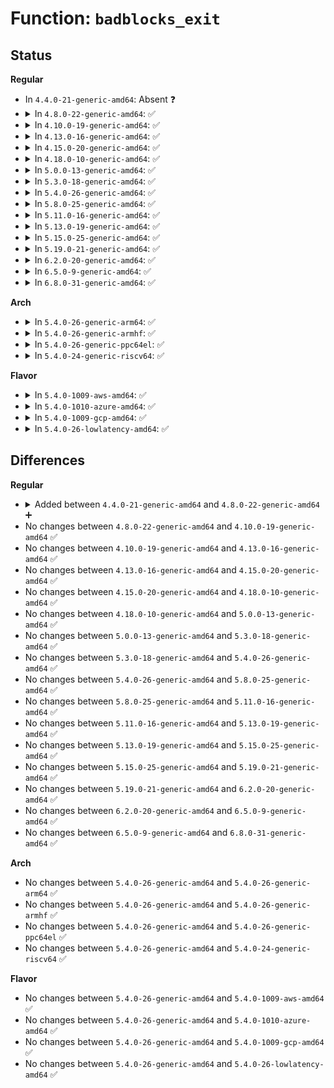 # Function: <code>badblocks_exit</code>

## Status
<b>Regular</b>
<ul>
<li>
In <code>4.4.0-21-generic-amd64</code>: Absent ❓
</li>
<li>
<details>
<summary>In <code>4.8.0-22-generic-amd64</code>: ✅</summary>

```c
void badblocks_exit(struct badblocks * bb)
```

```json
{
  "name": "badblocks_exit",
  "collision_type": "Unique Global",
  "inline_type": "No",
  "funcs": [
    {
      "addr": 18446744071583117616,
      "name": "badblocks_exit",
      "external": true,
      "loc": "block/badblocks.c:575",
      "file": "block/badblocks.c",
      "inline": "seen, unknown",
      "caller_inline": [],
      "caller_func": [
        "drivers/nvdimm/claim.c:devm_nsio_disable",
        "drivers/md/md.c:md_rdev_clear"
      ]
    }
  ],
  "symbols": [
    {
      "addr": 18446744071583117616,
      "name": "badblocks_exit",
      "section": ".text",
      "bind": "STB_GLOBAL",
      "size": 58
    }
  ]
}
```
</details>
</li>
<li>
<details>
<summary>In <code>4.10.0-19-generic-amd64</code>: ✅</summary>

```c
void badblocks_exit(struct badblocks * bb)
```

```json
{
  "name": "badblocks_exit",
  "collision_type": "Unique Global",
  "inline_type": "No",
  "funcs": [
    {
      "addr": 18446744071583229536,
      "name": "badblocks_exit",
      "external": true,
      "loc": "block/badblocks.c:600",
      "file": "block/badblocks.c",
      "inline": "seen, unknown",
      "caller_inline": [],
      "caller_func": [
        "drivers/nvdimm/claim.c:devm_nsio_disable",
        "drivers/md/md.c:md_rdev_clear"
      ]
    }
  ],
  "symbols": [
    {
      "addr": 18446744071583229536,
      "name": "badblocks_exit",
      "section": ".text",
      "bind": "STB_GLOBAL",
      "size": 58
    }
  ]
}
```
</details>
</li>
<li>
<details>
<summary>In <code>4.13.0-16-generic-amd64</code>: ✅</summary>

```c
void badblocks_exit(struct badblocks * bb)
```

```json
{
  "name": "badblocks_exit",
  "collision_type": "Unique Global",
  "inline_type": "No",
  "funcs": [
    {
      "addr": 18446744071583283568,
      "name": "badblocks_exit",
      "external": true,
      "loc": "block/badblocks.c:601",
      "file": "block/badblocks.c",
      "inline": "seen, unknown",
      "caller_inline": [],
      "caller_func": [
        "drivers/nvdimm/claim.c:devm_nsio_disable",
        "drivers/md/md.c:md_rdev_clear"
      ]
    }
  ],
  "symbols": [
    {
      "addr": 18446744071583283568,
      "name": "badblocks_exit",
      "section": ".text",
      "bind": "STB_GLOBAL",
      "size": 67
    }
  ]
}
```
</details>
</li>
<li>
<details>
<summary>In <code>4.15.0-20-generic-amd64</code>: ✅</summary>

```c
void badblocks_exit(struct badblocks * bb)
```

```json
{
  "name": "badblocks_exit",
  "collision_type": "Unique Global",
  "inline_type": "No",
  "funcs": [
    {
      "addr": 18446744071583463808,
      "name": "badblocks_exit",
      "external": true,
      "loc": "block/badblocks.c:601",
      "file": "block/badblocks.c",
      "inline": "seen, unknown",
      "caller_inline": [],
      "caller_func": [
        "drivers/nvdimm/claim.c:devm_nsio_disable",
        "drivers/md/md.c:md_rdev_clear"
      ]
    }
  ],
  "symbols": [
    {
      "addr": 18446744071583463808,
      "name": "badblocks_exit",
      "section": ".text",
      "bind": "STB_GLOBAL",
      "size": 67
    }
  ]
}
```
</details>
</li>
<li>
<details>
<summary>In <code>4.18.0-10-generic-amd64</code>: ✅</summary>

```c
void badblocks_exit(struct badblocks * bb)
```

```json
{
  "name": "badblocks_exit",
  "collision_type": "Unique Global",
  "inline_type": "No",
  "funcs": [
    {
      "addr": 18446744071583676400,
      "name": "badblocks_exit",
      "external": true,
      "loc": "block/badblocks.c:601",
      "file": "block/badblocks.c",
      "inline": "seen, unknown",
      "caller_inline": [],
      "caller_func": [
        "drivers/nvdimm/claim.c:devm_nsio_disable",
        "drivers/md/md.c:md_rdev_clear"
      ]
    }
  ],
  "symbols": [
    {
      "addr": 18446744071583676400,
      "name": "badblocks_exit",
      "section": ".text",
      "bind": "STB_GLOBAL",
      "size": 66
    }
  ]
}
```
</details>
</li>
<li>
<details>
<summary>In <code>5.0.0-13-generic-amd64</code>: ✅</summary>

```c
void badblocks_exit(struct badblocks * bb)
```

```json
{
  "name": "badblocks_exit",
  "collision_type": "Unique Global",
  "inline_type": "No",
  "funcs": [
    {
      "addr": 18446744071583783680,
      "name": "badblocks_exit",
      "external": true,
      "loc": "block/badblocks.c:601",
      "file": "block/badblocks.c",
      "inline": "seen, unknown",
      "caller_inline": [],
      "caller_func": [
        "drivers/nvdimm/claim.c:devm_nsio_disable",
        "drivers/md/md.c:md_rdev_clear"
      ]
    }
  ],
  "symbols": [
    {
      "addr": 18446744071583783680,
      "name": "badblocks_exit",
      "section": ".text",
      "bind": "STB_GLOBAL",
      "size": 66
    }
  ]
}
```
</details>
</li>
<li>
<details>
<summary>In <code>5.3.0-18-generic-amd64</code>: ✅</summary>

```c
void badblocks_exit(struct badblocks * bb)
```

```json
{
  "name": "badblocks_exit",
  "collision_type": "Unique Global",
  "inline_type": "No",
  "funcs": [
    {
      "addr": 18446744071583973456,
      "name": "badblocks_exit",
      "external": true,
      "loc": "block/badblocks.c:593",
      "file": "block/badblocks.c",
      "inline": "seen, unknown",
      "caller_inline": [],
      "caller_func": [
        "drivers/nvdimm/claim.c:devm_nsio_disable",
        "drivers/md/md.c:md_rdev_clear"
      ]
    }
  ],
  "symbols": [
    {
      "addr": 18446744071583973456,
      "name": "badblocks_exit",
      "section": ".text",
      "bind": "STB_GLOBAL",
      "size": 66
    }
  ]
}
```
</details>
</li>
<li>
<details>
<summary>In <code>5.4.0-26-generic-amd64</code>: ✅</summary>

```c
void badblocks_exit(struct badblocks * bb)
```

```json
{
  "name": "badblocks_exit",
  "collision_type": "Unique Global",
  "inline_type": "No",
  "funcs": [
    {
      "addr": 18446744071584076816,
      "name": "badblocks_exit",
      "external": true,
      "loc": "block/badblocks.c:593",
      "file": "block/badblocks.c",
      "inline": "seen, unknown",
      "caller_inline": [],
      "caller_func": [
        "drivers/nvdimm/claim.c:devm_nsio_disable",
        "drivers/md/md.c:md_rdev_clear"
      ]
    }
  ],
  "symbols": [
    {
      "addr": 18446744071584076816,
      "name": "badblocks_exit",
      "section": ".text",
      "bind": "STB_GLOBAL",
      "size": 66
    }
  ]
}
```
</details>
</li>
<li>
<details>
<summary>In <code>5.8.0-25-generic-amd64</code>: ✅</summary>

```c
void badblocks_exit(struct badblocks * bb)
```

```json
{
  "name": "badblocks_exit",
  "collision_type": "Unique Global",
  "inline_type": "No",
  "funcs": [
    {
      "addr": 18446744071584467056,
      "name": "badblocks_exit",
      "external": true,
      "loc": "block/badblocks.c:593",
      "file": "block/badblocks.c",
      "inline": "seen, unknown",
      "caller_inline": [],
      "caller_func": [
        "drivers/nvdimm/claim.c:devm_nsio_disable",
        "drivers/md/md.c:md_import_device",
        "drivers/md/md.c:export_rdev"
      ]
    }
  ],
  "symbols": [
    {
      "addr": 18446744071584467056,
      "name": "badblocks_exit",
      "section": ".text",
      "bind": "STB_GLOBAL",
      "size": 72
    }
  ]
}
```
</details>
</li>
<li>
<details>
<summary>In <code>5.11.0-16-generic-amd64</code>: ✅</summary>

```c
void badblocks_exit(struct badblocks * bb)
```

```json
{
  "name": "badblocks_exit",
  "collision_type": "Unique Global",
  "inline_type": "No",
  "funcs": [
    {
      "addr": 18446744071584582080,
      "name": "badblocks_exit",
      "external": true,
      "loc": "block/badblocks.c:593",
      "file": "block/badblocks.c",
      "inline": "seen, unknown",
      "caller_inline": [],
      "caller_func": [
        "drivers/nvdimm/claim.c:devm_nsio_disable",
        "drivers/md/md.c:md_import_device",
        "drivers/md/md.c:export_rdev"
      ]
    }
  ],
  "symbols": [
    {
      "addr": 18446744071584582080,
      "name": "badblocks_exit",
      "section": ".text",
      "bind": "STB_GLOBAL",
      "size": 72
    }
  ]
}
```
</details>
</li>
<li>
<details>
<summary>In <code>5.13.0-19-generic-amd64</code>: ✅</summary>

```c
void badblocks_exit(struct badblocks * bb)
```

```json
{
  "name": "badblocks_exit",
  "collision_type": "Unique Global",
  "inline_type": "No",
  "funcs": [
    {
      "addr": 18446744071584614160,
      "name": "badblocks_exit",
      "external": true,
      "loc": "block/badblocks.c:593",
      "file": "block/badblocks.c",
      "inline": "seen, unknown",
      "caller_inline": [],
      "caller_func": [
        "drivers/nvdimm/claim.c:devm_nsio_disable",
        "drivers/md/md.c:md_import_device",
        "drivers/md/md.c:export_rdev"
      ]
    }
  ],
  "symbols": [
    {
      "addr": 18446744071584614160,
      "name": "badblocks_exit",
      "section": ".text",
      "bind": "STB_GLOBAL",
      "size": 72
    }
  ]
}
```
</details>
</li>
<li>
<details>
<summary>In <code>5.15.0-25-generic-amd64</code>: ✅</summary>

```c
void badblocks_exit(struct badblocks * bb)
```

```json
{
  "name": "badblocks_exit",
  "collision_type": "Unique Global",
  "inline_type": "No",
  "funcs": [
    {
      "addr": 18446744071585028656,
      "name": "badblocks_exit",
      "external": true,
      "loc": "block/badblocks.c:593",
      "file": "block/badblocks.c",
      "inline": "seen, unknown",
      "caller_inline": [],
      "caller_func": [
        "drivers/nvdimm/claim.c:devm_nsio_disable",
        "drivers/md/md.c:md_import_device",
        "drivers/md/md.c:export_rdev"
      ]
    }
  ],
  "symbols": [
    {
      "addr": 18446744071585028656,
      "name": "badblocks_exit",
      "section": ".text",
      "bind": "STB_GLOBAL",
      "size": 72
    }
  ]
}
```
</details>
</li>
<li>
<details>
<summary>In <code>5.19.0-21-generic-amd64</code>: ✅</summary>

```c
void badblocks_exit(struct badblocks * bb)
```

```json
{
  "name": "badblocks_exit",
  "collision_type": "Unique Global",
  "inline_type": "No",
  "funcs": [
    {
      "addr": 18446744071585745744,
      "name": "badblocks_exit",
      "external": true,
      "loc": "block/badblocks.c:591",
      "file": "block/badblocks.c",
      "inline": "seen, unknown",
      "caller_inline": [],
      "caller_func": [
        "drivers/nvdimm/claim.c:devm_nsio_disable",
        "drivers/md/md.c:export_rdev"
      ]
    }
  ],
  "symbols": [
    {
      "addr": 18446744071585745744,
      "name": "badblocks_exit",
      "section": ".text",
      "bind": "STB_GLOBAL",
      "size": 96
    }
  ]
}
```
</details>
</li>
<li>
<details>
<summary>In <code>6.2.0-20-generic-amd64</code>: ✅</summary>

```c
void badblocks_exit(struct badblocks * bb)
```

```json
{
  "name": "badblocks_exit",
  "collision_type": "Unique Global",
  "inline_type": "No",
  "funcs": [
    {
      "addr": 18446744071586526688,
      "name": "badblocks_exit",
      "external": true,
      "loc": "block/badblocks.c:591",
      "file": "block/badblocks.c",
      "inline": "seen, unknown",
      "caller_inline": [],
      "caller_func": [
        "drivers/nvdimm/claim.c:devm_nsio_disable",
        "drivers/md/md.c:export_rdev"
      ]
    }
  ],
  "symbols": [
    {
      "addr": 18446744071586526688,
      "name": "badblocks_exit",
      "section": ".text",
      "bind": "STB_GLOBAL",
      "size": 96
    }
  ]
}
```
</details>
</li>
<li>
<details>
<summary>In <code>6.5.0-9-generic-amd64</code>: ✅</summary>

```c
void badblocks_exit(struct badblocks * bb)
```

```json
{
  "name": "badblocks_exit",
  "collision_type": "Unique Global",
  "inline_type": "No",
  "funcs": [
    {
      "addr": 18446744071586772896,
      "name": "badblocks_exit",
      "external": true,
      "loc": "block/badblocks.c:591",
      "file": "block/badblocks.c",
      "inline": "seen, unknown",
      "caller_inline": [],
      "caller_func": [
        "drivers/nvdimm/claim.c:devm_nsio_disable",
        "drivers/md/md.c:export_rdev"
      ]
    }
  ],
  "symbols": [
    {
      "addr": 18446744071586772896,
      "name": "badblocks_exit",
      "section": ".text",
      "bind": "STB_GLOBAL",
      "size": 96
    }
  ]
}
```
</details>
</li>
<li>
<details>
<summary>In <code>6.8.0-31-generic-amd64</code>: ✅</summary>

```c
void badblocks_exit(struct badblocks * bb)
```

```json
{
  "name": "badblocks_exit",
  "collision_type": "Unique Global",
  "inline_type": "No",
  "funcs": [
    {
      "addr": 18446744071587045120,
      "name": "badblocks_exit",
      "external": true,
      "loc": "block/badblocks.c:1623",
      "file": "block/badblocks.c",
      "inline": "seen, unknown",
      "caller_inline": [],
      "caller_func": [
        "drivers/nvdimm/claim.c:devm_nsio_disable"
      ]
    }
  ],
  "symbols": [
    {
      "addr": 18446744071587045120,
      "name": "badblocks_exit",
      "section": ".text",
      "bind": "STB_GLOBAL",
      "size": 96
    }
  ]
}
```
</details>
</li>
</ul>
<b>Arch</b>
<ul>
<li>
<details>
<summary>In <code>5.4.0-26-generic-arm64</code>: ✅</summary>

```c
void badblocks_exit(struct badblocks * bb)
```

```json
{
  "name": "badblocks_exit",
  "collision_type": "Unique Global",
  "inline_type": "No",
  "funcs": [
    {
      "addr": 18446603336495916800,
      "name": "badblocks_exit",
      "external": true,
      "loc": "block/badblocks.c:593",
      "file": "block/badblocks.c",
      "inline": "seen, unknown",
      "caller_inline": [],
      "caller_func": [
        "drivers/nvdimm/claim.c:devm_nsio_disable",
        "drivers/md/md.c:md_rdev_clear"
      ]
    }
  ],
  "symbols": [
    {
      "addr": 18446603336495916800,
      "name": "badblocks_exit",
      "section": ".text",
      "bind": "STB_GLOBAL",
      "size": 72
    }
  ]
}
```
</details>
</li>
<li>
<details>
<summary>In <code>5.4.0-26-generic-armhf</code>: ✅</summary>

```c
void badblocks_exit(struct badblocks * bb)
```

```json
{
  "name": "badblocks_exit",
  "collision_type": "Unique Global",
  "inline_type": "No",
  "funcs": [
    {
      "addr": 3229262532,
      "name": "badblocks_exit",
      "external": true,
      "loc": "block/badblocks.c:593",
      "file": "block/badblocks.c",
      "inline": "seen, unknown",
      "caller_inline": [],
      "caller_func": [
        "drivers/md/md.c:md_rdev_clear"
      ]
    }
  ],
  "symbols": [
    {
      "addr": 3229262532,
      "name": "badblocks_exit",
      "section": ".text",
      "bind": "STB_GLOBAL",
      "size": 72
    }
  ]
}
```
</details>
</li>
<li>
<details>
<summary>In <code>5.4.0-26-generic-ppc64el</code>: ✅</summary>

```c
void badblocks_exit(struct badblocks * bb)
```

```json
{
  "name": "badblocks_exit",
  "collision_type": "Unique Global",
  "inline_type": "No",
  "funcs": [
    {
      "addr": 13835058055290130112,
      "name": "badblocks_exit",
      "external": true,
      "loc": "block/badblocks.c:593",
      "file": "block/badblocks.c",
      "inline": "seen, unknown",
      "caller_inline": [],
      "caller_func": [
        "drivers/nvdimm/claim.c:devm_nsio_disable",
        "drivers/md/md.c:md_rdev_clear"
      ]
    }
  ],
  "symbols": [
    {
      "addr": 13835058055290130112,
      "name": "badblocks_exit",
      "section": ".text",
      "bind": "STB_GLOBAL",
      "size": 112
    }
  ]
}
```
</details>
</li>
<li>
<details>
<summary>In <code>5.4.0-24-generic-riscv64</code>: ✅</summary>

```c
void badblocks_exit(struct badblocks * bb)
```

```json
{
  "name": "badblocks_exit",
  "collision_type": "Unique Global",
  "inline_type": "No",
  "funcs": [
    {
      "addr": 18446743936275031422,
      "name": "badblocks_exit",
      "external": true,
      "loc": "block/badblocks.c:593",
      "file": "block/badblocks.c",
      "inline": "seen, unknown",
      "caller_inline": [],
      "caller_func": [
        "drivers/nvdimm/claim.c:devm_nsio_disable",
        "drivers/md/md.c:md_rdev_clear"
      ]
    }
  ],
  "symbols": [
    {
      "addr": 18446743936275031422,
      "name": "badblocks_exit",
      "section": ".text",
      "bind": "STB_GLOBAL",
      "size": 64
    }
  ]
}
```
</details>
</li>
</ul>
<b>Flavor</b>
<ul>
<li>
<details>
<summary>In <code>5.4.0-1009-aws-amd64</code>: ✅</summary>

```c
void badblocks_exit(struct badblocks * bb)
```

```json
{
  "name": "badblocks_exit",
  "collision_type": "Unique Global",
  "inline_type": "No",
  "funcs": [
    {
      "addr": 18446744071584045552,
      "name": "badblocks_exit",
      "external": true,
      "loc": "block/badblocks.c:593",
      "file": "block/badblocks.c",
      "inline": "seen, unknown",
      "caller_inline": [],
      "caller_func": [
        "drivers/nvdimm/claim.c:devm_nsio_disable",
        "drivers/md/md.c:md_rdev_clear"
      ]
    }
  ],
  "symbols": [
    {
      "addr": 18446744071584045552,
      "name": "badblocks_exit",
      "section": ".text",
      "bind": "STB_GLOBAL",
      "size": 66
    }
  ]
}
```
</details>
</li>
<li>
<details>
<summary>In <code>5.4.0-1010-azure-amd64</code>: ✅</summary>

```c
void badblocks_exit(struct badblocks * bb)
```

```json
{
  "name": "badblocks_exit",
  "collision_type": "Unique Global",
  "inline_type": "No",
  "funcs": [
    {
      "addr": 18446744071583981312,
      "name": "badblocks_exit",
      "external": true,
      "loc": "block/badblocks.c:593",
      "file": "block/badblocks.c",
      "inline": "seen, unknown",
      "caller_inline": [],
      "caller_func": [
        "drivers/nvdimm/claim.c:devm_nsio_disable",
        "drivers/md/md.c:md_rdev_clear"
      ]
    }
  ],
  "symbols": [
    {
      "addr": 18446744071583981312,
      "name": "badblocks_exit",
      "section": ".text",
      "bind": "STB_GLOBAL",
      "size": 66
    }
  ]
}
```
</details>
</li>
<li>
<details>
<summary>In <code>5.4.0-1009-gcp-amd64</code>: ✅</summary>

```c
void badblocks_exit(struct badblocks * bb)
```

```json
{
  "name": "badblocks_exit",
  "collision_type": "Unique Global",
  "inline_type": "No",
  "funcs": [
    {
      "addr": 18446744071584029312,
      "name": "badblocks_exit",
      "external": true,
      "loc": "block/badblocks.c:593",
      "file": "block/badblocks.c",
      "inline": "seen, unknown",
      "caller_inline": [],
      "caller_func": [
        "drivers/nvdimm/claim.c:devm_nsio_disable",
        "drivers/md/md.c:md_rdev_clear"
      ]
    }
  ],
  "symbols": [
    {
      "addr": 18446744071584029312,
      "name": "badblocks_exit",
      "section": ".text",
      "bind": "STB_GLOBAL",
      "size": 66
    }
  ]
}
```
</details>
</li>
<li>
<details>
<summary>In <code>5.4.0-26-lowlatency-amd64</code>: ✅</summary>

```c
void badblocks_exit(struct badblocks * bb)
```

```json
{
  "name": "badblocks_exit",
  "collision_type": "Unique Global",
  "inline_type": "No",
  "funcs": [
    {
      "addr": 18446744071584131808,
      "name": "badblocks_exit",
      "external": true,
      "loc": "block/badblocks.c:593",
      "file": "block/badblocks.c",
      "inline": "seen, unknown",
      "caller_inline": [],
      "caller_func": [
        "drivers/nvdimm/claim.c:devm_nsio_disable",
        "drivers/md/md.c:md_rdev_clear"
      ]
    }
  ],
  "symbols": [
    {
      "addr": 18446744071584131808,
      "name": "badblocks_exit",
      "section": ".text",
      "bind": "STB_GLOBAL",
      "size": 66
    }
  ]
}
```
</details>
</li>
</ul>

## Differences
<b>Regular</b>
<ul>
<li>
<details>
<summary>Added between <code>4.4.0-21-generic-amd64</code> and <code>4.8.0-22-generic-amd64</code> ➕</summary>

```c
void badblocks_exit(struct badblocks * bb)
```
</details>
</li>
<li>
No changes between <code>4.8.0-22-generic-amd64</code> and <code>4.10.0-19-generic-amd64</code> ✅
</li>
<li>
No changes between <code>4.10.0-19-generic-amd64</code> and <code>4.13.0-16-generic-amd64</code> ✅
</li>
<li>
No changes between <code>4.13.0-16-generic-amd64</code> and <code>4.15.0-20-generic-amd64</code> ✅
</li>
<li>
No changes between <code>4.15.0-20-generic-amd64</code> and <code>4.18.0-10-generic-amd64</code> ✅
</li>
<li>
No changes between <code>4.18.0-10-generic-amd64</code> and <code>5.0.0-13-generic-amd64</code> ✅
</li>
<li>
No changes between <code>5.0.0-13-generic-amd64</code> and <code>5.3.0-18-generic-amd64</code> ✅
</li>
<li>
No changes between <code>5.3.0-18-generic-amd64</code> and <code>5.4.0-26-generic-amd64</code> ✅
</li>
<li>
No changes between <code>5.4.0-26-generic-amd64</code> and <code>5.8.0-25-generic-amd64</code> ✅
</li>
<li>
No changes between <code>5.8.0-25-generic-amd64</code> and <code>5.11.0-16-generic-amd64</code> ✅
</li>
<li>
No changes between <code>5.11.0-16-generic-amd64</code> and <code>5.13.0-19-generic-amd64</code> ✅
</li>
<li>
No changes between <code>5.13.0-19-generic-amd64</code> and <code>5.15.0-25-generic-amd64</code> ✅
</li>
<li>
No changes between <code>5.15.0-25-generic-amd64</code> and <code>5.19.0-21-generic-amd64</code> ✅
</li>
<li>
No changes between <code>5.19.0-21-generic-amd64</code> and <code>6.2.0-20-generic-amd64</code> ✅
</li>
<li>
No changes between <code>6.2.0-20-generic-amd64</code> and <code>6.5.0-9-generic-amd64</code> ✅
</li>
<li>
No changes between <code>6.5.0-9-generic-amd64</code> and <code>6.8.0-31-generic-amd64</code> ✅
</li>
</ul>
<b>Arch</b>
<ul>
<li>
No changes between <code>5.4.0-26-generic-amd64</code> and <code>5.4.0-26-generic-arm64</code> ✅
</li>
<li>
No changes between <code>5.4.0-26-generic-amd64</code> and <code>5.4.0-26-generic-armhf</code> ✅
</li>
<li>
No changes between <code>5.4.0-26-generic-amd64</code> and <code>5.4.0-26-generic-ppc64el</code> ✅
</li>
<li>
No changes between <code>5.4.0-26-generic-amd64</code> and <code>5.4.0-24-generic-riscv64</code> ✅
</li>
</ul>
<b>Flavor</b>
<ul>
<li>
No changes between <code>5.4.0-26-generic-amd64</code> and <code>5.4.0-1009-aws-amd64</code> ✅
</li>
<li>
No changes between <code>5.4.0-26-generic-amd64</code> and <code>5.4.0-1010-azure-amd64</code> ✅
</li>
<li>
No changes between <code>5.4.0-26-generic-amd64</code> and <code>5.4.0-1009-gcp-amd64</code> ✅
</li>
<li>
No changes between <code>5.4.0-26-generic-amd64</code> and <code>5.4.0-26-lowlatency-amd64</code> ✅
</li>
</ul>
